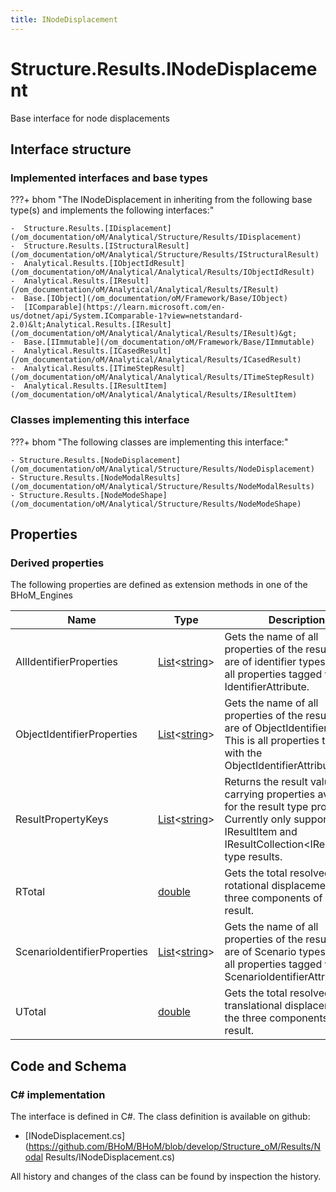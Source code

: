 ```yaml
---
title: INodeDisplacement
---
```


# Structure.Results.INodeDisplacement

Base interface for node displacements

## Interface structure

### Implemented interfaces and base types

???+ bhom "The INodeDisplacement in inheriting from the following base type(s) and implements the following interfaces:"

    -  Structure.Results.[IDisplacement](/om_documentation/oM/Analytical/Structure/Results/IDisplacement)
    -  Structure.Results.[IStructuralResult](/om_documentation/oM/Analytical/Structure/Results/IStructuralResult)
    -  Analytical.Results.[IObjectIdResult](/om_documentation/oM/Analytical/Analytical/Results/IObjectIdResult)
    -  Analytical.Results.[IResult](/om_documentation/oM/Analytical/Analytical/Results/IResult)
    -  Base.[IObject](/om_documentation/oM/Framework/Base/IObject)
    -  [IComparable](https://learn.microsoft.com/en-us/dotnet/api/System.IComparable-1?view=netstandard-2.0)&lt;Analytical.Results.[IResult](/om_documentation/oM/Analytical/Analytical/Results/IResult)&gt;
    -  Base.[IImmutable](/om_documentation/oM/Framework/Base/IImmutable)
    -  Analytical.Results.[ICasedResult](/om_documentation/oM/Analytical/Analytical/Results/ICasedResult)
    -  Analytical.Results.[ITimeStepResult](/om_documentation/oM/Analytical/Analytical/Results/ITimeStepResult)
    -  Analytical.Results.[IResultItem](/om_documentation/oM/Analytical/Analytical/Results/IResultItem)


### Classes implementing this interface

???+ bhom "The following classes are implementing this interface:"

    - Structure.Results.[NodeDisplacement](/om_documentation/oM/Analytical/Structure/Results/NodeDisplacement)
    - Structure.Results.[NodeModalResults](/om_documentation/oM/Analytical/Structure/Results/NodeModalResults)
    - Structure.Results.[NodeModeShape](/om_documentation/oM/Analytical/Structure/Results/NodeModeShape)


## Properties

### Derived properties

The following properties are defined as extension methods in one of the BHoM_Engines

| Name             | Type             | Description      | Quantity         | Engine           |
|------------------|------------------|------------------|------------------|------------------|
| AllIdentifierProperties | [List](https://learn.microsoft.com/en-us/dotnet/api/System.Collections.Generic.List-1?view=netstandard-2.0)&lt;[string](https://learn.microsoft.com/en-us/dotnet/api/System.String?view=netstandard-2.0)&gt; | Gets the name of all properties of the result that are of identifier types. This is all properties tagged with any IdentifierAttribute. | - | Results_Engine |
| ObjectIdentifierProperties | [List](https://learn.microsoft.com/en-us/dotnet/api/System.Collections.Generic.List-1?view=netstandard-2.0)&lt;[string](https://learn.microsoft.com/en-us/dotnet/api/System.String?view=netstandard-2.0)&gt; | Gets the name of all properties of the result that are of ObjectIdentifier types. This is all properties tagged with the ObjectIdentifierAttribute. | - | Results_Engine |
| ResultPropertyKeys | [List](https://learn.microsoft.com/en-us/dotnet/api/System.Collections.Generic.List-1?view=netstandard-2.0)&lt;[string](https://learn.microsoft.com/en-us/dotnet/api/System.String?view=netstandard-2.0)&gt; | Returns the result value carrying properties available for the result type provided. Currently only supported for IResultItem and IResultCollection&lt;IResultItem&gt; type results. | - | Results_Engine |
| RTotal | [double](https://learn.microsoft.com/en-us/dotnet/api/System.Double?view=netstandard-2.0) | Gets the total resolved rotational displacement of the three components of the result. | [Angle](/om_documentation/oM/Dimensional/Quantities/Attributes/Angle) [rad] | Structure_Engine |
| ScenarioIdentifierProperties | [List](https://learn.microsoft.com/en-us/dotnet/api/System.Collections.Generic.List-1?view=netstandard-2.0)&lt;[string](https://learn.microsoft.com/en-us/dotnet/api/System.String?view=netstandard-2.0)&gt; | Gets the name of all properties of the result that are of Scenario types. This is all properties tagged with the ScenarioIdentifierAttribute. | - | Results_Engine |
| UTotal | [double](https://learn.microsoft.com/en-us/dotnet/api/System.Double?view=netstandard-2.0) | Gets the total resolved translational displacement of the three components of the result. | [Length](/om_documentation/oM/Dimensional/Quantities/Attributes/Length) [m] | Structure_Engine |


## Code and Schema

### C# implementation

The interface is defined in C#. The class definition is available on github:

- [INodeDisplacement.cs](https://github.com/BHoM/BHoM/blob/develop/Structure_oM/Results/Nodal Results/INodeDisplacement.cs)

All history and changes of the class can be found by inspection the history.

